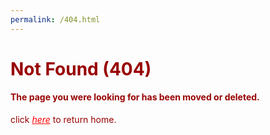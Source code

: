 ```yaml
---
permalink: /404.html
---
```

<h1 style="color: #980000">Not Found (404)</h1>  
<h4 style="color: #980000">The page you were looking for has been moved or deleted.</h4>  
<p style="color: #980000">click <a style="color: #ff0000" href="/"><em>here</em></a> to return home.</p>
